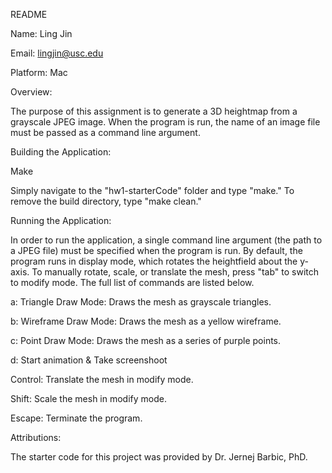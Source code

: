 README

Name: Ling Jin

Email: lingjin@usc.edu

Platform: Mac

Overview:

The purpose of this assignment is to generate a 3D heightmap from a grayscale JPEG image. When the program is run, the name of an image file must be passed as a command line argument.

Building the Application:

Make

Simply navigate to the "hw1-starterCode" folder and type "make." To remove the build directory, type "make clean."

Running the Application:

In order to run the application, a single command line argument (the path to a JPEG file) must be specified when the program is run. By default, the program runs in display mode, which rotates the heightfield about the y-axis. To manually rotate, scale, or translate the mesh, press "tab" to switch to modify mode. The full list of commands are listed below.

a: Triangle Draw Mode: Draws the mesh as grayscale triangles.

b: Wireframe Draw Mode: Draws the mesh as a yellow wireframe.

c: Point Draw Mode: Draws the mesh as a series of purple points.

d: Start animation & Take screenshoot

Control: Translate the mesh in modify mode.

Shift: Scale the mesh in modify mode.

Escape: Terminate the program.

Attributions:

The starter code for this project was provided by Dr. Jernej Barbic, PhD.
